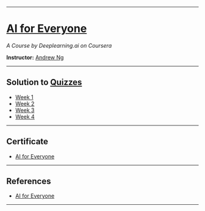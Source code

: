 ------------------------------------------------------------------------------------------

# [AI for Everyone](https://www.coursera.org/learn/ai-for-everyone/home/welcome)
*A Course by Deeplearning.ai on Coursera*

**Instructor:** [Andrew Ng](https://www.coursera.org/instructor/andrewng) 

---------------------------------------------------------------------------------------------

## Solution to [Quizzes](https://github.com/SHANK885/AI-for-Everyone/tree/master/Quizzes)
* [Week 1](https://github.com/SHANK885/AI-for-Everyone/blob/master/Quizzes/Week%201%20Quiz.pdf)
* [Week 2](https://github.com/SHANK885/AI-for-Everyone/blob/master/Quizzes/Week%202%20Quiz.pdf)
* [Week 3](https://github.com/SHANK885/AI-for-Everyone/blob/master/Quizzes/Week%203%20Quiz.pdf)
* [Week 4](https://github.com/SHANK885/AI-for-Everyone/blob/master/Quizzes/Week%204%20Quiz.pdf)

----------------------------------------------------------------------------------------------

## Certificate

- [AI for Everyone](https://www.coursera.org/account/accomplishments/certificate/D49UQMAETQDW)

----------------------------------------------------------------------------------------------

## References

- [AI for Everyone](https://www.coursera.org/learn/ai-for-everyone/home/welcome)

-----------------------------------------------------------------------------------------------
